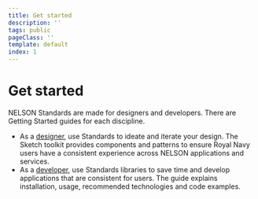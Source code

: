 ```yaml
---
title: Get started
description: ''
tags: public
pageClass: ''
template: default
index: 1
---
```


# Get started
NELSON Standards are made for designers and developers. There are Getting Started guides for each discipline.

* As a [designer](/get-started/design), use Standards to ideate and iterate your design. The Sketch toolkit provides components and patterns to ensure Royal Navy users have a consistent experience across NELSON applications and services.
* As a [developer](/get-started/develop), use Standards libraries to save time and develop applications that are consistent for users. The guide explains installation, usage, recommended technologies and code examples.
